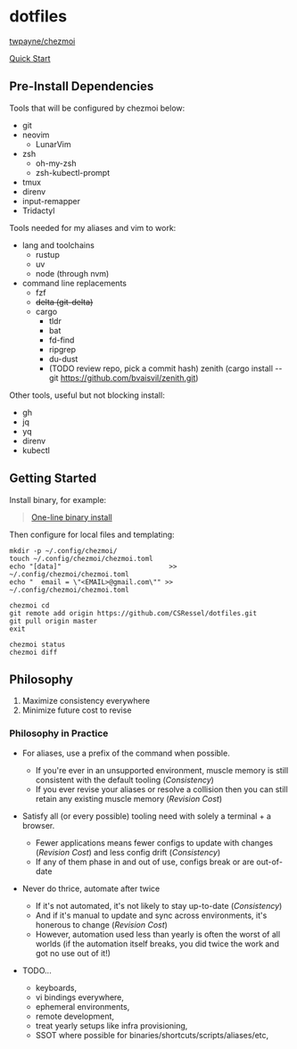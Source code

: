 # dotfiles

[twpayne/chezmoi](https://github.com/twpayne/chezmoi)

[Quick Start](https://www.chezmoi.io/quick-start/)

## Pre-Install Dependencies

Tools that will be configured by chezmoi below:

- git
- neovim
  - LunarVim
- zsh
  - oh-my-zsh
  - zsh-kubectl-prompt
- tmux
- direnv
- input-remapper
- Tridactyl

Tools needed for my aliases and vim to work:

- lang and toolchains
  - rustup
  - uv
  - node (through nvm)
- command line replacements
  - fzf
  - ~~delta (git-delta)~~
  - cargo
    - tldr
    - bat
    - fd-find
    - ripgrep
    - du-dust
    - (TODO review repo, pick a commit hash) zenith (cargo install --git https://github.com/bvaisvil/zenith.git)

Other tools, useful but not blocking install:

- gh
- jq
- yq
- direnv
- kubectl

## Getting Started

Install binary, for example:

> [One-line binary install](https://www.chezmoi.io/install/#one-line-binary-install)

Then configure for local files and templating:

```
mkdir -p ~/.config/chezmoi/
touch ~/.config/chezmoi/chezmoi.toml
echo "[data]"                           >> ~/.config/chezmoi/chezmoi.toml
echo "  email = \"<EMAIL>@gmail.com\"" >> ~/.config/chezmoi/chezmoi.toml

chezmoi cd
git remote add origin https://github.com/CSRessel/dotfiles.git
git pull origin master
exit

chezmoi status
chezmoi diff
```

## Philosophy

1. Maximize consistency everywhere
2. Minimize future cost to revise

### Philosophy in Practice

- For aliases, use a prefix of the command when possible.
    - If you're ever in an unsupported environment, muscle memory is still consistent with the default tooling (*Consistency*)
    - If you ever revise your aliases or resolve a collision then you can still retain any existing muscle memory (*Revision Cost*)
- Satisfy all (or every possible) tooling need with solely a terminal + a browser.
    - Fewer applications means fewer configs to update with changes (*Revision Cost*) and less config drift (*Consistency*)
    - If any of them phase in and out of use, configs break or are out-of-date
- Never do thrice, automate after twice
    - If it's not automated, it's not likely to stay up-to-date (*Consistency*)
    - And if it's manual to update and sync across environments, it's honerous to change (*Revision Cost*)
    - However, automation used less than yearly is often the worst of all worlds (if the automation itself breaks, you did twice the work and got no use out of it!)

- TODO...
    - keyboards,
    - vi bindings everywhere,
    - ephemeral environments,
    - remote development,
    - treat yearly setups like infra provisioning,
    - SSOT where possible for binaries/shortcuts/scripts/aliases/etc,

